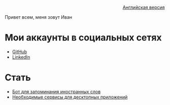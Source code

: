 <p align="right" width="100%"><a href="https://sploid.github.io/">Английская версия</a></p>

Привет всем, меня зовут Иван

# Мои аккаунты в социальных сетях

- [GitHub](https://github.com/sploid)
- [LinkedIn](https://www.linkedin.com/in/ivankrivenkov)

# Стать

- [Бот для запоминания иностранных слов](https://sploid.github.io/ru/bot/)
- [Необходимые сервисы для десктопных приложений](https://sploid.github.io/ru/desktop_services/)
